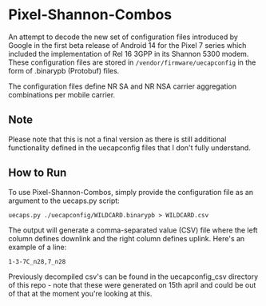 # Pixel-Shannon-Combos
An attempt to decode the new set of configuration files introduced by Google in the first beta release of Android 14 for the Pixel 7 series which included the implementation of Rel 16 3GPP in its Shannon 5300 modem. These configuration files are stored in `/vendor/firmware/uecapconfig` in the form of .binarypb (Protobuf) files.

The configuration files define NR SA and NR NSA carrier aggregation combinations per mobile carrier.

## Note
Please note that this is not a final version as there is still additional functionality defined in the uecapconfig files that I don't fully understand.

## How to Run
To use Pixel-Shannon-Combos, simply provide the configuration file as an argument to the uecaps.py script:

`uecaps.py ./uecapconfig/WILDCARD.binarypb > WILDCARD.csv`

The output will generate a comma-separated value (CSV) file where the left column defines downlink and the right column defines uplink. Here's an example of a line:

`1-3-7C_n28,7_n28`

Previously decompiled csv's can be found in the uecapconfig_csv directory of this repo - note that these were generated on 15th april and could be out of that at the moment you're looking at this.
